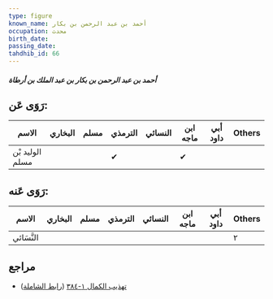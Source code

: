 ```yaml
---
type: figure
known_name: أحمد بن عبد الرحمن بن بكار
occupation: محدث
birth_date:
passing_date:
tahdhib_id: 66
---
```

##### أحمد بن عبد الرحمن بن بكار بن عبد الملك بن أرطاة

## رَوَى عَن:
| الاسم           | البخاري | مسلم | الترمذي | النسائي | ابن ماجه | أبي داود | Others |
| --------------- | ------- | ---- | ------- | ------- | -------- | -------- | ------ |
| الوليد بْن مسلم |         |      | ✔       |         | ✔        |          |        |
## رَوَى عَنه:
| الاسم      | البخاري | مسلم | الترمذي | النسائي | ابن ماجه | أبي داود | Others |
| ---------- | ------- | ---- | ------- | ------- | -------- | -------- | ------ |
| النَّسَائي |         |      |         |         |          |          | ٢      |
## مراجع
- [تهذيب الكمال ١-٣٨٤](obsidian://open?vault=Tahdhib-al-Kamal&file=Figures/٦٦-أحمد%20بن%20عبد%20الرحمن%20بن%20بكار%20بن%20عبد%20الملك%20بن%20أرطاة) ([رابط الشاملة](https://shamela.ws/book/3722/383))